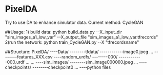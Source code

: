 # PixelDA
Try to use DA to enhance simulator data.
Current method: CycleGAN

##Usage: 
        1) build data: python build_data.py --X_input_dir "sim_images_a1_low_var" --X_output_file "sim_images_a1_low_var.tfrecords"
        2)run the network: python train_CycleGAN.py --X "tfrecordsname"

##Structure:
    PixelDA/
    ----Data/
    --------tfdata/
    ------------image0.jpeg
            	  ...
    --------features_XXX.csv
    ----random_urdfs/
    --------000/
    ------------000.urdf
        		...
        	...
    ----sim_images/
    --------sim_image000000.jpeg
        		...
    ----checkpoints/
    --------checkpoint0
        		...
    ----python files
        		



